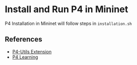 # Install and Run P4 in Mininet

P4 Installation in Mininet will follow steps in `installation.sh`

## References

- [P4-Utils Extension](https://github.com/nsg-ethz/p4-utils)
- [P4 Learning](https://github.com/nsg-ethz/p4-learning/tree/master)